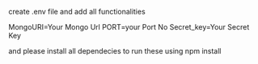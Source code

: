 create .env file and add all functionalities

MongoURI=Your Mongo Url
PORT=your Port No
Secret_key=Your Secret Key

and please install all dependecies to run these using npm install
